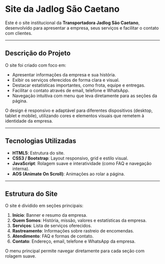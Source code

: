 # Site da Jadlog São Caetano

Este é o site institucional da **Transportadora Jadlog São Caetano**, desenvolvido para apresentar a empresa, seus serviços e facilitar o contato com clientes.

---

## Descrição do Projeto

O site foi criado com foco em:

- Apresentar informações da empresa e sua história.
- Exibir os serviços oferecidos de forma clara e visual.
- Destacar estatísticas importantes, como frota, equipe e entregas.
- Facilitar o contato através de email, telefone e WhatsApp.
- Navegação intuitiva com menu que leva diretamente para as seções da página.

O design é responsivo e adaptável para diferentes dispositivos (desktop, tablet e mobile), utilizando cores e elementos visuais que remetem à identidade da empresa.

---

## Tecnologias Utilizadas

- **HTML5**: Estrutura do site.  
- **CSS3 / Bootstrap**: Layout responsivo, grid e estilo visual.  
- **JavaScript**: Rolagem suave e interatividade (como FAQ e navegação interna).  
- **AOS (Animate On Scroll)**: Animações ao rolar a página.  

---

## Estrutura do Site

O site é dividido em seções principais:

1. **Início**: Banner e resumo da empresa.  
2. **Quem Somos**: História, missão, valores e estatísticas da empresa.  
3. **Serviços**: Lista de serviços oferecidos.  
4. **Rastreamento**: Informações sobre rastreio de encomendas.  
5. **Atendimento**: FAQ e formas de contato.  
6. **Contato**: Endereço, email, telefone e WhatsApp da empresa.  

O menu principal permite navegar diretamente para cada seção com rolagem suave.

